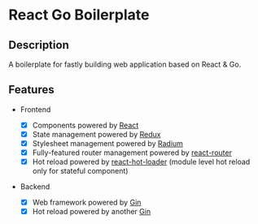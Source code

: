 # React Go Boilerplate

## Description

A boilerplate for fastly building web application based on React & Go.

## Features

- Frontend

  - [x] Components powered by [React](https://github.com/facebook/react)
  - [x] State management powered by [Redux](https://github.com/reactjs/redux)
  - [x] Stylesheet management powered by [Radium](https://github.com/FormidableLabs/radium)
  - [x] Fully-featured router management powered by [react-router](https://github.com/ReactTraining/react-router)
  - [x] Hot reload powered by [react-hot-loader](https://github.com/gaearon/react-hot-loader) (module level hot reload only for stateful component)

- Backend

  - [x] Web framework powered by [Gin](https://github.com/gin-gonic/gin)
  - [x] Hot reload powered by another [Gin](https://github.com/codegangsta/gin)